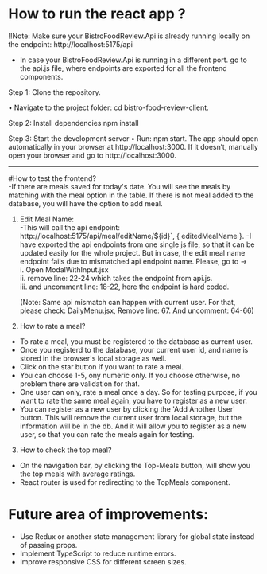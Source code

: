 # How to run the react app ?

!!Note: Make sure your BistroFoodReview.Api is already running locally on the endpoint: http://localhost:5175/api

- In case your BistroFoodReview.Api is running in a different port. go to the api.js file, where endpoints are exported for all the frontend components.

Step 1: Clone the repository.

• Navigate to the project folder:
cd bistro-food-review-client.

Step 2: Install dependencies
npm install

Step 3: Start the development server
• Run:
npm start.
The app should open automatically in your browser at http://localhost:3000.
If it doesn’t, manually open your browser and go to http://localhost:3000.

---

#How to test the frontend?  
-If there are meals saved for today's date. You will see the meals by matching with the meal option in the table. If there is not meal added to the database, you will have the option to add meal.

1. Edit Meal Name:  
    -This will call the api endpoint: http://localhost:5175/api/meal/editName/${id}`,
   { editedMealName }.
   -I have exported the api endpoints from one single js file, so that it can be updated easily for the whole project. But in case, the edit meal name endpoint fails due to mismatched api endpoint name. Please, go to ->  
   i. Open ModalWithInput.jsx  
   ii. remove line: 22-24 which takes the endpoint from api.js.  
   iii. and uncomment line: 18-22, here the endpoint is hard coded.

   (Note: Same api mismatch can happen with current user. For that, please check: DailyMenu.jsx, Remove line: 67. And uncomment: 64-66)

2. How to rate a meal?

- To rate a meal, you must be registered to the database as current user.
- Once you registerd to the database, your current user id, and name is stored in the browser's local storage as well.
- Click on the star button if you want to rate a meal.
- You can choose 1-5, ony numeric only. If you choose otherwise, no problem there are validation for that.
- One user can only, rate a meal once a day. So for testing purpose, if you want to rate the same meal again, you have to register as a new user.
- You can register as a new user by clicking the 'Add Another User' button. This will remove the current user from local storage, but the information will be in the db. And it will allow you to register as a new user, so that you can rate the meals again for testing.

3. How to check the top meal?

- On the navigation bar, by clicking the Top-Meals button, will show you the top meals with average ratings.
- React router is used for redirecting to the TopMeals component.

# Future area of improvements:

- Use Redux or another state management library for global state instead of passing props.
- Implement TypeScript to reduce runtime errors.
- Improve responsive CSS for different screen sizes.

